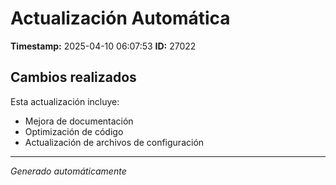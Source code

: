 # Actualización Automática

**Timestamp:** 2025-04-10 06:07:53
**ID:** 27022

## Cambios realizados

Esta actualización incluye:
- Mejora de documentación
- Optimización de código
- Actualización de archivos de configuración

---
*Generado automáticamente*
